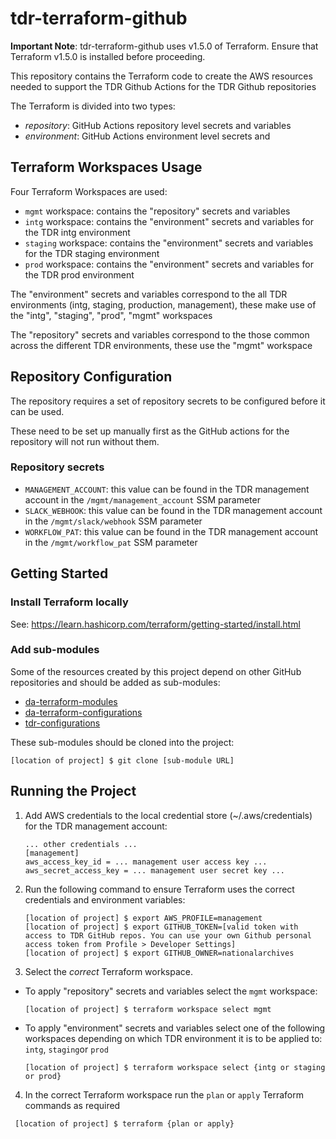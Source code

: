 # tdr-terraform-github

**Important Note**: tdr-terraform-github uses v1.5.0 of Terraform. Ensure that Terraform v1.5.0 is installed before proceeding.

This repository contains the Terraform code to create the AWS resources needed to support the TDR Github Actions for the TDR Github repositories

The Terraform is divided into two types:
* *repository*: GitHub Actions repository level secrets and variables
* *environment*: GitHub Actions environment level secrets and 

## Terraform Workspaces Usage

Four Terraform Workspaces are used:
* `mgmt` workspace: contains the "repository" secrets and variables
* `intg` workspace: contains the "environment" secrets and variables for the TDR intg environment
* `staging` workspace: contains the "environment" secrets and variables for the TDR staging environment
* `prod` workspace: contains the "environment" secrets and variables for the TDR prod environment

The "environment" secrets and variables correspond to the all TDR environments (intg, staging, production, management), these make use of the "intg", "staging", "prod", "mgmt" workspaces

The "repository" secrets and variables correspond to the those common across the different TDR environments, these use the "mgmt" workspace

## Repository Configuration

The repository requires a set of repository secrets to be configured before it can be used.

These need to be set up manually first as the GitHub actions for the repository will not run without them.

### Repository secrets

* `MANAGEMENT_ACCOUNT`: this value can be found in the TDR management account in the `/mgmt/management_account` SSM parameter
* `SLACK_WEBHOOK`: this value can be found in the TDR management account in the `/mgmt/slack/webhook` SSM parameter
* `WORKFLOW_PAT`: this value can be found in the TDR management account in the `/mgmt/workflow_pat` SSM parameter

## Getting Started

### Install Terraform locally

See: https://learn.hashicorp.com/terraform/getting-started/install.html

### Add sub-modules

Some of the resources created by this project depend on other GitHub repositories and should be added as sub-modules:
* [da-terraform-modules](https://github.com/nationalarchives/da-terraform-modules/)
* [da-terraform-configurations](https://github.com/nationalarchives/da-terraform-configurations/)
* [tdr-configurations](https://github.com/nationalarchives/tdr-configurations/)

These sub-modules should be cloned into the project:

   ```
   [location of project] $ git clone [sub-module URL]   
   ```

## Running the Project

1. Add AWS credentials to the local credential store (~/.aws/credentials) for the TDR management account:

   ```
   ... other credentials ...
   [management]
   aws_access_key_id = ... management user access key ...
   aws_secret_access_key = ... management user secret key ...
   ```

2. Run the following command to ensure Terraform uses the correct credentials and environment variables:

   ```
   [location of project] $ export AWS_PROFILE=management
   [location of project] $ export GITHUB_TOKEN=[valid token with access to TDR GitHub repos. You can use your own Github personal access token from Profile > Developer Settings]
   [location of project] $ export GITHUB_OWNER=nationalarchives
   ```

3. Select the *correct* Terraform workspace.
* To apply "repository" secrets and variables select the `mgmt` workspace:
   ```
   [location of project] $ terraform workspace select mgmt   
   ```
* To apply "environment" secrets and variables select one of the following workspaces depending on which TDR environment it is to be applied to: `intg`, `staging`or `prod`
   ```
   [location of project] $ terraform workspace select {intg or staging or prod} 
   ```
4. In the correct Terraform workspace run the `plan` or `apply` Terraform commands as required
  ```
   [location of project] $ terraform {plan or apply} 
   ```
